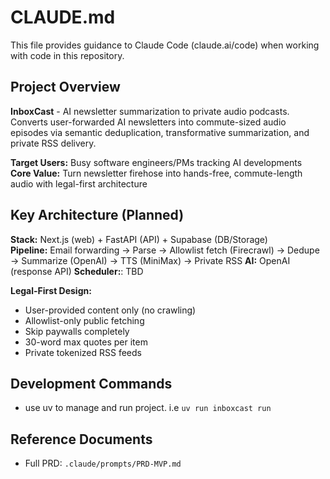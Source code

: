 # CLAUDE.md

This file provides guidance to Claude Code (claude.ai/code) when working with code in this repository.

## Project Overview

**InboxCast** - AI newsletter summarization to private audio podcasts. Converts user-forwarded AI newsletters into commute-sized audio episodes via semantic deduplication, transformative summarization, and private RSS delivery.

**Target Users:** Busy software engineers/PMs tracking AI developments  
**Core Value:** Turn newsletter firehose into hands-free, commute-length audio with legal-first architecture

## Key Architecture (Planned)

**Stack:** Next.js (web) + FastAPI (API) + Supabase (DB/Storage)  
**Pipeline:** Email forwarding → Parse → Allowlist fetch (Firecrawl) → Dedupe → Summarize (OpenAI) → TTS (MiniMax) → Private RSS
**AI:** OpenAI (response API)
**Scheduler:**: TBD

**Legal-First Design:**
- User-provided content only (no crawling)
- Allowlist-only public fetching
- Skip paywalls completely
- 30-word max quotes per item
- Private tokenized RSS feeds

## Development Commands
- use uv to manage and run project. i.e `uv run inboxcast run`

## Reference Documents
- Full PRD: `.claude/prompts/PRD-MVP.md`
